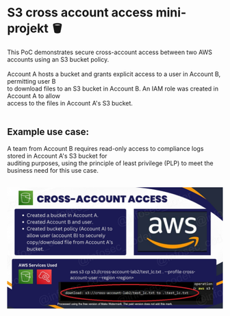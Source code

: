 <h1>S3 cross account access mini-projekt  🪣 </h1>
This PoC demonstrates secure cross-account access between two AWS accounts using an S3 bucket policy. 
<br>
<br> Account A hosts a bucket and grants explicit access to a user in Account B, permitting user B
<br>to download files to an S3 bucket in Account B. An IAM role was created in Account A to allow
<br>access to the files in Account A's S3 bucket. 
<br>
<br><h2>Example use case:</h2>
A team from Account B requires read-only access to compliance logs stored in Account A's S3 bucket for 
<br>auditing purposes, using the principle of least privilege (PLP) to meet the business need for this use case.
<br>
<br>

![Alt Text](S3_cross_account_access_lc_WATERMARKED_lc.jpg)
